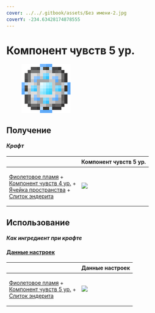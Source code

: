 ```yaml
---
cover: ../../.gitbook/assets/Без имени-2.jpg
coverY: -234.63428174878555
---
```


# Компонент чувств 5 ур.

<figure><img src="../../.gitbook/assets/cell_component_256k_128.png" alt=""><figcaption></figcaption></figure>

## Получение

#### _Крафт_

| ㅤ                                                                                                                                                                                                                                        |  Компонент чувств 5 ур.                              |
| ---------------------------------------------------------------------------------------------------------------------------------------------------------------------------------------------------------------------------------------- | ---------------------------------------------------- |
| <p><a href="purple_blaze.md">Фиолетовое пламя</a> +<br><a href="cell_component_64k.md">Компонент чувств 4 ур.</a> +<br><a href="dislocator_advanced.md">Ячейка пространства</a> +<br><a href="enderite_ingot.md">Слиток эндерита</a></p> | ![](../../.gitbook/assets/cell\_component\_256k.png) |

## Использование

#### _Как ингредиент при крафте_

#### [Данные настроек](settings_data.md)

| ㅤ                                                                                                                                                                           |  Данные настроек                              |
| --------------------------------------------------------------------------------------------------------------------------------------------------------------------------- | --------------------------------------------- |
| <p><a href="purple_blaze.md">Фиолетовое пламя</a> +<br><a href="cell_component_256k.md">Компонент чувств 5 ур.</a> +<br><a href="enderite_ingot.md">Слиток эндерита</a></p> | ![](../../.gitbook/assets/settings\_data.png) |

